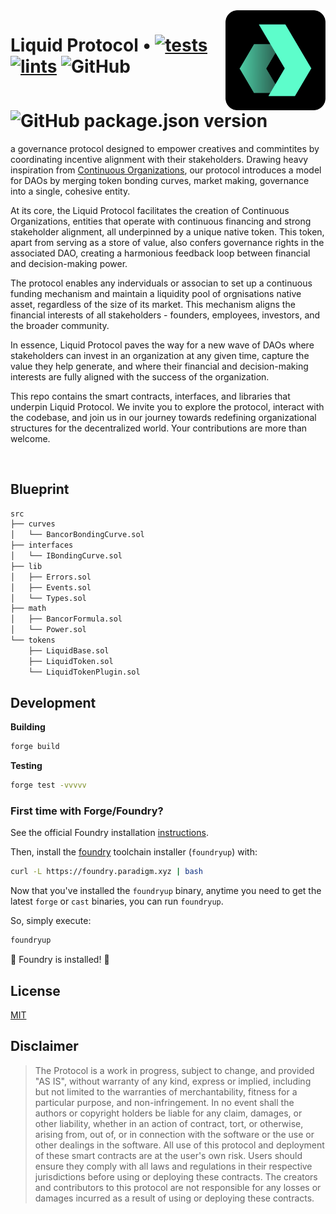 <img align="right" width="160" height="160" top="100" src="./assets/readme.png">

# Liquid Protocol • [![tests](https://github.com/daobox/liquid-protocol/actions/workflows/tests.yml/badge.svg)](https://github.com/daobox/liquid-protocol/actions/workflows/tests.yml) [![lints](https://github.com/daobox/liquid-protocol/actions/workflows/lints.yml/badge.svg)](https://github.com/daobox/liquid-protocol/actions/workflows/lints.yml) ![GitHub](https://img.shields.io/github/daobox/liquid-protocol/LICENCE) ![GitHub package.json version](https://img.shields.io/github/package-json/v/daobox/liquid-protocol)




a governance protocol designed to empower creatives and commintites by coordinating incentive alignment with their stakeholders. Drawing heavy inspiration from [Continuous Organizations](https://github.com/C-ORG/whitepaper#challenges), our protocol introduces a model for DAOs by merging token bonding curves, market making, governance into a single, cohesive entity.

At its core, the Liquid Protocol facilitates the creation of Continuous Organizations, entities that operate with continuous financing and strong stakeholder alignment, all underpinned by a unique native token. This token, apart from serving as a store of value, also confers governance rights in the associated DAO, creating a harmonious feedback loop between financial and decision-making power.

The protocol enables any inderviduals or associan to set up a continuous funding mechanism and maintain a liquidity pool of orgnisations native asset, regardless of the size of its market. This mechanism aligns the financial interests of all stakeholders - founders, employees, investors, and the broader community.

In essence, Liquid Protocol paves the way for a new wave of DAOs where stakeholders can invest in an organization at any given time, capture the value they help generate, and where their financial and decision-making interests are fully aligned with the success of the organization.

This repo contains the smart contracts, interfaces, and libraries that underpin Liquid Protocol. We invite you to explore the protocol, interact with the codebase, and join us in our journey towards redefining organizational structures for the decentralized world. Your contributions are more than welcome.

<br>

## Blueprint

```ml
src
├── curves
│   └── BancorBondingCurve.sol
├── interfaces
│   └── IBondingCurve.sol
├── lib
│   ├── Errors.sol
│   ├── Events.sol
│   └── Types.sol
├── math
│   ├── BancorFormula.sol
│   └── Power.sol
└── tokens
    ├── LiquidBase.sol
    ├── LiquidToken.sol
    └── LiquidTokenPlugin.sol
```

## Development

**Building**

```bash
forge build
```

**Testing**

```bash
forge test -vvvvv
```



### First time with Forge/Foundry?

See the official Foundry installation [instructions](https://github.com/gakonst/foundry/blob/master/README.md#installation).

Then, install the [foundry](https://github.com/gakonst/foundry) toolchain installer (`foundryup`) with:

```bash
curl -L https://foundry.paradigm.xyz | bash
```

Now that you've installed the `foundryup` binary,
anytime you need to get the latest `forge` or `cast` binaries,
you can run `foundryup`.

So, simply execute:

```bash
foundryup
```

🎉 Foundry is installed! 🎉


## License

[MIT](https://github.com/daobox/liquid-protocol/blob/master/LICENSE)


## Disclaimer

> The Protocol is a work in progress, subject to change, and provided "AS IS", without warranty of any kind, express or implied, including but not limited to the warranties of merchantability, fitness for a particular purpose, and non-infringement. In no event shall the authors or copyright holders be liable for any claim, damages, or other liability, whether in an action of contract, tort, or otherwise, arising from, out of, or in connection with the software or the use or other dealings in the software. All use of this protocol and deployment of these smart contracts are at the user's own risk. Users should ensure they comply with all laws and regulations in their respective jurisdictions before using or deploying these contracts. The creators and contributors to this protocol are not responsible for any losses or damages incurred as a result of using or deploying these contracts.